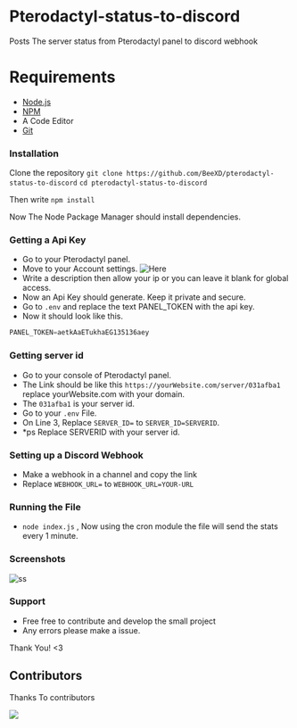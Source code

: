 # Pterodactyl-status-to-discord
Posts The server status from Pterodactyl panel to discord webhook

# Requirements
* [Node.js](https://nodejs.org/en/)
* [NPM](https://www.npmjs.com/)
* A Code Editor
* [Git](https://git-scm.com/)

### Installation
Clone the repository `git clone https://github.com/BeeXD/pterodactyl-status-to-discord`
`cd pterodactyl-status-to-discord`

Then write `npm install`


Now The Node Package Manager should install dependencies.

### Getting a Api Key
* Go to your Pterodactyl panel.
* Move to your Account settings.
![Here](https://i.imgur.com/7qnHmbw.png)
* Write a description then allow your ip or you can leave it blank for global access.
* Now an Api Key should generate. Keep it private and secure.
* Go to `.env` and replace the text PANEL_TOKEN with the api key.
* Now it should look like this. 
```js
PANEL_TOKEN=aetkAaETukhaEG135136aey
```

### Getting server id 
* Go to your console of Pterodactyl panel.
* The Link should be like this `https://yourWebsite.com/server/031afba1` replace yourWebsite.com with your domain.
* The `031afba1` is your server id.
* Go to your `.env` File.
* On Line 3, Replace `SERVER_ID=` to `SERVER_ID=SERVERID`.
* *ps Replace SERVERID with your server id.

### Setting up a Discord Webhook
* Make a webhook in a channel and copy the link
* Replace `WEBHOOK_URL=` to `WEBHOOK_URL=YOUR-URL`

### Running the File
* `node index.js` , Now using the cron module the file will send the stats every 1 minute.

### Screenshots
![ss](https://cdn.discordapp.com/attachments/855048155023671326/930360375302557786/pjs8j11e8xtf7ng780rang.png)

### Support
* Free free to contribute and develop the small project
* Any errors please make a issue. 


Thank You! <3

## Contributors

Thanks To contributors

<a href="https://github.com/BeeXD/Pterodactyl-status-to-discord/graphs/contributors">
  <img src="https://contributors-img.web.app/image?repo=BeeXD/Pterodactyl-status-to-discord" />
</a>
